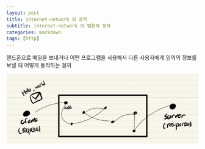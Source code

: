 ```yaml
---
layout: post
title: internet-network 의 동작
subtitle: internet-network 의 범용적 동작
categories: markdown
tags: [http]
---
```


핸드폰으로 메일을 보내거나 어떤 프로그램을 사용해서 다른 사용자에게 임의의 정보를 보낼 때
어떻게 동작하는 걸까

![img01](image/http_organize/img_01.png)